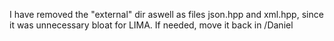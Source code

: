 I have removed the "external" dir aswell as files json.hpp and xml.hpp, since it was unnecessary bloat for LIMA. If needed, move it back in
        /Daniel